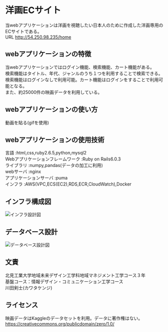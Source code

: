 # 洋画ECサイト

当webアプリケーションは洋画を視聴したい日本人のために作成した洋画専用のECサイトである。  
URL http://54.250.98.235/home

## webアプリケーションの特徴

当webアプリケーションではログイン機能、検索機能、カート機能がある。  
検索機能はタイトル、年代、ジャンルのうち１つを利用することで検索できる。  
検索機能はログインなしで利用可能。カート機能はログインをすることで利用可能となる。  
また、約25000件の映画データを利用している。

## webアプリケーションの使い方

動画を貼る(gifを使用)

## webアプリケーションの使用技術
言語 :html,css,ruby2.6.5,python,mysql2  
Webアプリケーションフレームワーク :Ruby on Rails6.0.3  
ライブラリ :numpy,pandas(データの加工に利用)  
webサーバ :nginx  
アプリケーションサーバ :puma  
インフラ :AWS(VPC,ECS(EC2),RDS,ECR,CloudWatch),Docker

## インフラ構成図

![インフラ設計図](https://user-images.githubusercontent.com/48274379/95052080-435aa680-0729-11eb-841c-bc68e77b8431.png)

## データベース設計

![データベース設計図](https://user-images.githubusercontent.com/48274379/95077406-68addb80-074e-11eb-9c90-33140baf2715.png)

## 文責

北見工業大学地域未来デザイン工学科地域マネジメント工学コース３年  
基盤コース：情報デザイン・コミュニケーション工学コース  
川田剣士(カワタケンジ)

## ライセンス
映画データはKaggleのデータセットを利用。データに著作権はない。  
https://creativecommons.org/publicdomain/zero/1.0/